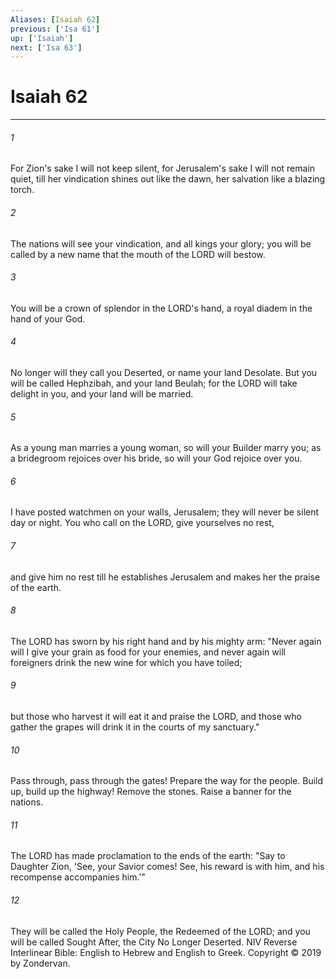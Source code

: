 ```yaml
---
Aliases: [Isaiah 62]
previous: ['Isa 61']
up: ['Isaiah']
next: ['Isa 63']
---
```

# Isaiah 62

***


###### 1 
For Zion's sake I will not keep silent, for Jerusalem's sake I will not remain quiet, till her vindication shines out like the dawn, her salvation like a blazing torch. 

###### 2 
The nations will see your vindication, and all kings your glory; you will be called by a new name that the mouth of the LORD will bestow. 

###### 3 
You will be a crown of splendor in the LORD's hand, a royal diadem in the hand of your God. 

###### 4 
No longer will they call you Deserted, or name your land Desolate. But you will be called Hephzibah, and your land Beulah; for the LORD will take delight in you, and your land will be married. 

###### 5 
As a young man marries a young woman, so will your Builder marry you; as a bridegroom rejoices over his bride, so will your God rejoice over you. 

###### 6 
I have posted watchmen on your walls, Jerusalem; they will never be silent day or night. You who call on the LORD, give yourselves no rest, 

###### 7 
and give him no rest till he establishes Jerusalem and makes her the praise of the earth. 

###### 8 
The LORD has sworn by his right hand and by his mighty arm: "Never again will I give your grain as food for your enemies, and never again will foreigners drink the new wine for which you have toiled; 

###### 9 
but those who harvest it will eat it and praise the LORD, and those who gather the grapes will drink it in the courts of my sanctuary." 

###### 10 
Pass through, pass through the gates! Prepare the way for the people. Build up, build up the highway! Remove the stones. Raise a banner for the nations. 

###### 11 
The LORD has made proclamation to the ends of the earth: "Say to Daughter Zion, 'See, your Savior comes! See, his reward is with him, and his recompense accompanies him.'" 

###### 12 
They will be called the Holy People, the Redeemed of the LORD; and you will be called Sought After, the City No Longer Deserted. NIV Reverse Interlinear Bible: English to Hebrew and English to Greek. Copyright © 2019 by Zondervan.
